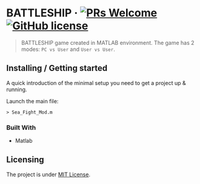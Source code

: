 # BATTLESHIP &middot; [![PRs Welcome](https://img.shields.io/badge/PRs-welcome-brightgreen.svg?style=flat-square)](http://makeapullrequest.com) [![GitHub license](https://img.shields.io/badge/license-MIT-blue.svg?style=flat-square)](https://github.com/your/your-project/blob/master/LICENSE)

> BATTLESHIP game created in MATLAB environment. The game has 2 modes: `PC vs User` and `User vs User`.

## Installing / Getting started

A quick introduction of the minimal setup you need to get a project up &
running.

Launch the main file:

```shell
> Sea_Fight_Mod.m
```

### Built With

- Matlab

## Licensing

The project is under [MIT License](./LICENSE.md).

